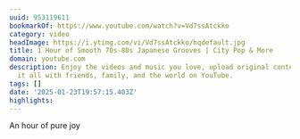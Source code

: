 ```yaml
---
uuid: 953119611
bookmarkOf: https://www.youtube.com/watch?v=Vd7ssAtckko
category: video
headImage: https://i.ytimg.com/vi/Vd7ssAtckko/hqdefault.jpg
title: 1 Hour of Smooth 70s-80s Japanese Grooves | City Pop & More
domain: youtube.com
description: Enjoy the videos and music you love, upload original content, and share
  it all with friends, family, and the world on YouTube.
tags: []
date: '2025-01-23T19:57:15.403Z'
highlights:
---
```


An hour of pure joy

